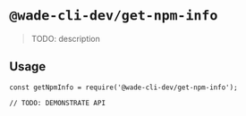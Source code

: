 # `@wade-cli-dev/get-npm-info`

> TODO: description

## Usage

```
const getNpmInfo = require('@wade-cli-dev/get-npm-info');

// TODO: DEMONSTRATE API
```
